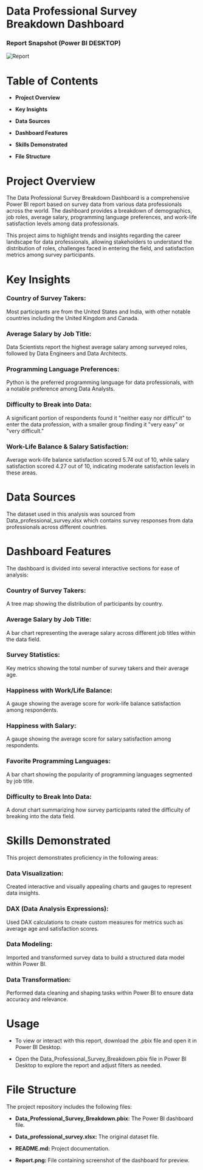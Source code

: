 # Data Professional Survey Breakdown Dashboard

### Report Snapshot (Power BI DESKTOP)

![Report](https://github.com/user-attachments/assets/46894119-81d3-4bf0-9f27-1992a7f0bf92)

# Table of Contents
* **Project Overview**

* **Key Insights**

* **Data Sources**

* **Dashboard Features**

* **Skills Demonstrated**

* **File Structure**

# Project Overview
The Data Professional Survey Breakdown Dashboard is a comprehensive Power BI report based on survey data from various data professionals across the world. The dashboard provides a breakdown of demographics, job roles, average salary, programming language preferences, and work-life satisfaction levels among data professionals.

This project aims to highlight trends and insights regarding the career landscape for data professionals, allowing stakeholders to understand the distribution of roles, challenges faced in entering the field, and satisfaction metrics among survey participants.

# Key Insights
### Country of Survey Takers: 
Most participants are from the United States and India, with other notable countries including the United Kingdom and Canada.
### Average Salary by Job Title: 
Data Scientists report the highest average salary among surveyed roles, followed by Data Engineers and Data Architects.
### Programming Language Preferences: 
Python is the preferred programming language for data professionals, with a notable preference among Data Analysts.
### Difficulty to Break into Data:
A significant portion of respondents found it "neither easy nor difficult" to enter the data profession, with a smaller group finding it "very easy" or "very difficult."
### Work-Life Balance & Salary Satisfaction: 
Average work-life balance satisfaction scored 5.74 out of 10, while salary satisfaction scored 4.27 out of 10, indicating moderate satisfaction levels in these areas.
# Data Sources
The dataset used in this analysis was sourced from
Data_professional_survey.xlsx which contains survey responses from data professionals across different countries.

# Dashboard Features
The dashboard is divided into several interactive sections for ease of analysis:

### Country of Survey Takers: 
A tree map showing the distribution of participants by country.
### Average Salary by Job Title: 
A bar chart representing the average salary across different job titles within the data field.
### Survey Statistics: 
Key metrics showing the total number of survey takers and their average age.
### Happiness with Work/Life Balance: 
A gauge showing the average score for work-life balance satisfaction among respondents.
### Happiness with Salary: 
A gauge showing the average score for salary satisfaction among respondents.
### Favorite Programming Languages: 
A bar chart showing the popularity of programming languages segmented by job title.
### Difficulty to Break Into Data: 
A donut chart summarizing how survey participants rated the difficulty of breaking into the data field.

# Skills Demonstrated
This project demonstrates proficiency in the following areas:

### Data Visualization: 
Created interactive and visually appealing charts and gauges to represent data insights.
### DAX (Data Analysis Expressions): 
Used DAX calculations to create custom measures for metrics such as average age and satisfaction scores.
### Data Modeling: 
Imported and transformed survey data to build a structured data model within Power BI.
### Data Transformation: 
Performed data cleaning and shaping tasks within Power BI to ensure data accuracy and relevance.
# Usage
* To view or interact with this report, download the .pbix file and open it in Power BI Desktop.

* Open the Data_Professional_Survey_Breakdown.pbix file in Power BI Desktop to explore the report and adjust filters as needed.

# File Structure
The project repository includes the following files:

* **Data_Professional_Survey_Breakdown.pbix:** The Power BI dashboard file.

* **Data_professional_survey.xlsx:** The original dataset file.

* **README.md:** Project documentation.

* **Report.png:** File containing screenshot of the dashboard for preview.
